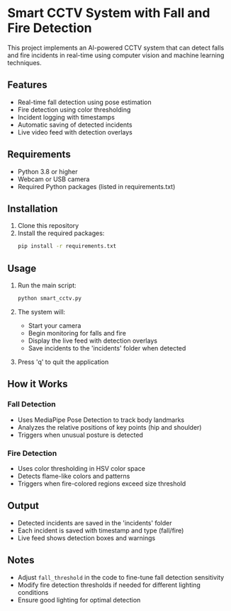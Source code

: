 # Smart CCTV System with Fall and Fire Detection

This project implements an AI-powered CCTV system that can detect falls and fire incidents in real-time using computer vision and machine learning techniques.

## Features

- Real-time fall detection using pose estimation
- Fire detection using color thresholding
- Incident logging with timestamps
- Automatic saving of detected incidents
- Live video feed with detection overlays

## Requirements

- Python 3.8 or higher
- Webcam or USB camera
- Required Python packages (listed in requirements.txt)

## Installation

1. Clone this repository
2. Install the required packages:
   ```bash
   pip install -r requirements.txt
   ```

## Usage

1. Run the main script:
   ```bash
   python smart_cctv.py
   ```

2. The system will:
   - Start your camera
   - Begin monitoring for falls and fire
   - Display the live feed with detection overlays
   - Save incidents to the 'incidents' folder when detected

3. Press 'q' to quit the application

## How it Works

### Fall Detection
- Uses MediaPipe Pose Detection to track body landmarks
- Analyzes the relative positions of key points (hip and shoulder)
- Triggers when unusual posture is detected

### Fire Detection
- Uses color thresholding in HSV color space
- Detects flame-like colors and patterns
- Triggers when fire-colored regions exceed size threshold

## Output
- Detected incidents are saved in the 'incidents' folder
- Each incident is saved with timestamp and type (fall/fire)
- Live feed shows detection boxes and warnings

## Notes
- Adjust `fall_threshold` in the code to fine-tune fall detection sensitivity
- Modify fire detection thresholds if needed for different lighting conditions
- Ensure good lighting for optimal detection 